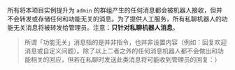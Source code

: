 所有将本项目实例提升为 `admin` 的群组产生的任何消息都会被机器人接收，但并不会转发或存储任何和功能无关的消息。为了提供人工服务，所有私聊机器人的功能无关消息将被转发给管理员。注意：**只针对私聊机器人消息**。

> 所谓「功能无关」消息指的是并非指令，也并非设置内容（例如：回复欢迎消息或自定义问题）。除了以上二者之外的任何消息机器人都不会做出和功能相关的回应，但若在私聊时发送此类消息将可能收到管理员的回复：）
